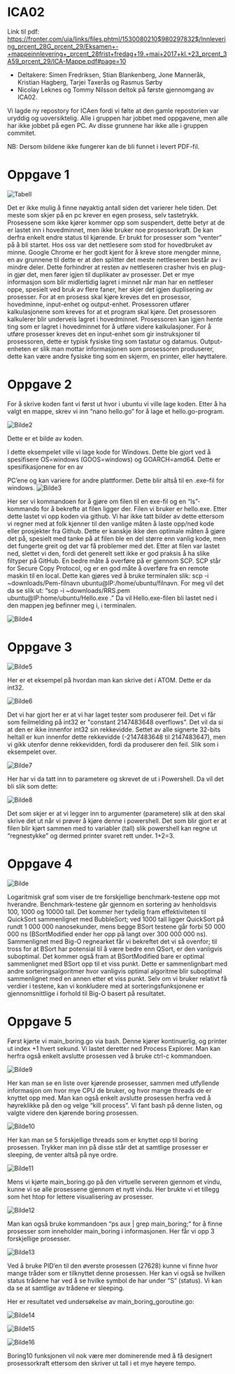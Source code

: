 # ICA02

Link til pdf: https://fronter.com/uia/links/files.phtml/1530080210$980297832$/Innlevering_prcent_28G_prcent_29/Eksamen+-+mappeinnlevering+_prcent_28frist+fredag+19.+mai+2017+kl.+23_prcent_3A59_prcent_29/ICA-Mappe.pdf#page=10

* Deltakere: Simen Fredriksen, Stian Blankenberg, Jone Manneråk, Kristian Hagberg, Tarjei Taxerås og Rasmus Sørby
* Nicolay Leknes og Tommy Nilsson deltok på første gjennomgang av ICA02.

Vi lagde ny repostory for ICAen fordi vi følte at den gamle repostorien var uryddig og uoversiktelig. Alle i gruppen har jobbet med oppgavene, men alle har ikke jobbet på egen PC. Av disse grunnene har ikke alle i gruppen commitet.

NB: Dersom bildene ikke fungerer kan de bli funnet i levert PDF-fil. 

# Oppgave 1


![Tabell](https://scontent-arn2-1.xx.fbcdn.net/v/t34.0-12/18554656_10158500507685411_1574123725_n.png?oh=728f78c15a60cee0d61f2ddcf106fc6c&oe=591D7804)


Det er ikke mulig å finne nøyaktig antall siden det varierer hele tiden. Det meste som skjer på en pc krever en egen prosess, selv tastetrykk.
Prosessene som ikke kjører kommer opp som suspendert, dette betyr at de er lastet inn i hovedminnet, men ikke bruker noe prosessorkraft. De kan derfra enkelt endre status til kjørende. Er brukt for prosesser som “venter” på å bli startet.
Hos oss var det nettlesere som stod for hovedbruket av minne. Google Chrome er her godt kjent for å kreve store mengder minne, en av grunnene til dette er at den splitter det meste nettleseren består av i mindre deler. Dette forhindrer at resten av nettleseren crasher hvis en plug-in gjør det, men fører igjen til duplikater av prosesser. Det er mye informasjon som blir midlertidig lagret i minnet når man har en nettleser oppe, spesielt ved bruk av flere faner, her skjer det igjen duplisering av prosesser.
For at en prosess skal kjøre kreves det en prosessor, hovedminne, input-enhet og output-enhet. Prosessoren utfører kalkulasjonene som kreves for at et program skal kjøre. Det prosessoren kalkulerer blir underveis lagret i hovedminnet. Prosessoren kan igjen hente ting som er lagret i hovedminnet for å utføre videre kalkulasjoner. For å utføre prosesser kreves det en input-enhet som gir instruksjoner til prosessoren, dette er typisk fysiske ting som tastatur og datamus. Output-enheten er slik man mottar informasjonen som prosessoren produserer, dette kan være andre fysiske ting som en skjerm, en printer, eller høyttalere.


# Oppgave 2


For å skrive koden fant vi først ut hvor i ubuntu vi ville lage koden. Etter å ha valgt en mappe, skrev vi inn “nano hello.go” for å lage et hello.go-program. 


![Bilde2](https://scontent-arn2-1.xx.fbcdn.net/v/t34.0-12/18516180_10158500557310411_1191364368_n.png?oh=70151a0c10f8dbdbdd2c366e51781ded&oe=591D6232)

Dette er et bilde av koden. 

I dette eksempelet ville vi lage kode for Windows. Dette ble gjort ved å spesifisere OS=windows (GOOS=windows) og GOARCH=amd64. Dette er spesifikasjonene for en av 


PC’ene og kan variere for andre plattformer. Dette blir altså til en .exe-fil for windows. 
![Bilde3](https://scontent-arn2-1.xx.fbcdn.net/v/t34.0-12/18578670_10158500561580411_981292444_n.png?oh=dc4d3db169aee318b78179c327bcaa11&oe=591D18F0)

Her ser vi kommandoen for å gjøre om filen til en exe-fil og en “ls”-kommando for å bekrefte at filen ligger der. Filen vi bruker er hello.exe.
Etter dette lastet vi opp koden via github. Vi har ikke tatt bilder av dette ettersom vi regner med at folk kjenner til den vanlige måten å laste opp/ned kode eller prosjekter fra Github. Dette er kanskje ikke den optimale måten å gjøre det på, spesielt med tanke på at filen ble en del større enn vanlig kode, men det fungerte greit og det var få problemer med det. Etter at filen var lastet ned, slettet vi den, fordi det generelt sett ikke er god praksis å ha slike filtyper på GitHub. 
En bedre måte å overføre på er gjennom SCP. SCP står for Secure Copy Protocol, og er en god måte å overføre fra en remote maskin til en local. Dette kan gjøres ved å bruke terminalen slik: scp -i ~downloads/Pem-filnavn ubuntu@IP:/home/ubuntu/filnavn. For meg vil det da se slik ut: “scp -i ~downloads/RRS.pem ubuntu@IP:home/ubuntu/Hello.exe .” Da vil Hello.exe-filen bli lastet ned i den mappen jeg befinner meg i, i terminalen. 

![Bilde4](https://scontent-arn2-1.xx.fbcdn.net/v/t34.0-12/18554964_10158500569170411_1482575662_n.png?oh=d41fb6c27e3c353f3f2209ef54037949&oe=591CF938)


# Oppgave 3

![Bilde5](https://scontent-arn2-1.xx.fbcdn.net/v/t34.0-12/18578768_10158500577740411_759467107_n.png?oh=2e9b02a3092f7a8ed1d9463d1adf2c00&oe=591D84A6)


Her er et eksempel på hvordan man kan skrive det i ATOM. Dette er da int32.

![Bilde6](https://scontent-arn2-1.xx.fbcdn.net/v/t34.0-12/18555190_10158500578085411_274414608_n.png?oh=ca132452166d3f821532ed3e2ca60ff0&oe=591D0BEB)


Det vi har gjort her er at vi har laget tester som produserer feil. Det vi får som feilmelding på int32 er "constant 2147483648 overflows". Det vil da si at den er ikke innenfor int32 sin rekkevidde.
Settet av alle signerte 32-bits heltall er kun innenfor dette rekkevidde (-2147483648 til 2147483647), men vi gikk utenfor denne rekkevidden, fordi da produserer den feil. Slik som i eksempelet over. 


![Bilde7](https://scontent-arn2-1.xx.fbcdn.net/v/t34.0-12/18518709_10158500587665411_708529554_n.png?oh=bdbd9f6210165620f29b4f5b6706d05e&oe=591CFE8D)

Her har vi da tatt inn to parametere og skrevet de ut i Powershell. Da vil det bli slik som dette: 

![Bilde8](https://scontent-arn2-1.xx.fbcdn.net/v/t34.0-12/18554597_10158500594140411_1483660565_n.png?oh=ad45ea2f6877b51bd4c8c470a9ebaa9b&oe=591D4899)

Det som skjer er at vi legger inn to argumenter (parametere) slik at den skal skrive det ut når vi prøver å kjøre denne i powershell. Det som blir gjort er at filen blir kjørt sammen med to variabler (tall) slik powershell kan regne ut “regnestykke” og dermed printer svaret rett under. 1+2=3.


# Oppgave 4

![Bilde](https://scontent-arn2-1.xx.fbcdn.net/v/t34.0-12/18554465_10158500603740411_303104132_n.png?oh=0b01ed12a8d64a83115ad7abc61ea1de&oe=591D19ED)

Logaritmisk graf som viser de tre forskjellige benchmark-testene opp mot hverandre. 
Benchmark-testene går gjennom en sortering av henholdsvis 100, 1000 og 10000 tall. Det kommer her tydelig fram effektiviteten til QuickSort sammenlignet med BubbleSort; ved 1000 tall ligger QuickSort på rundt 1 000 000 nanosekunder, mens begge BSort testene går forbi 50 000 000 ns (BSortModified ender her opp på langt over 300 000 000 ns).
Sammenlignet med Big-O regnearket får vi bekreftet det vi så ovenfor; til tross for at BSort  har potensial til å være bedre enn QSort, er den vanligvis suboptimal. Det kommer også fram at BSortModified bare er optimal sammenlignet med BSort opp til et viss punkt. Dette er sammenlignbart med andre sorteringsalgoritmer hvor vanligvis optimal algoritme blir suboptimal sammenlignet med en annen etter et viss punkt.
Selv om vi bruker relativt få verdier i testene, kan vi konkludere med at sorteringsfunksjonene er gjennomsnittlige i forhold til Big-O basert på resultatet.


# Oppgave 5
Først kjørte vi main_boring.go via bash. Denne kjører kontinuerlig, og printer ut index +1 hvert sekund. Vi lastet deretter ned Process Explorer. Man kan herfra også enkelt avslutte prosessen ved å bruke ctrl-c kommandoen.

![Bilde9](https://scontent-arn2-1.xx.fbcdn.net/v/t34.0-12/18518560_10158500603735411_1005184835_n.png?oh=7ac168e3452d2215420f5f81a70a92e1&oe=591D0A81)

 
Her kan man se en liste over kjørende prosesser, sammen med utfyllende informasjon om hvor mye CPU de bruker, og hvor mange threads de er knyttet opp med. Man kan også enkelt avslutte prosessen herfra ved å høyreklikke på den og velge “kill process”.
Vi fant bash på denne listen, og valgte videre den kjørende boring prosessen.


![Bilde10](https://scontent-arn2-1.xx.fbcdn.net/v/t34.0-12/18516081_10158500603745411_1723717097_n.png?oh=3d70656d373706210f827fb9c327bf85&oe=591D5B0A)


Her kan man se 5 forskjellige threads som er knyttet opp til boring prosessen. Trykker man inn på disse står det at samtlige prosesser er sleeping, de venter altså på nye ordre.


![Bilde11](https://scontent-arn2-1.xx.fbcdn.net/v/t34.0-12/18516311_10158500603750411_1961678353_n.png?oh=7730a923e0ab7908d43ea4550fb16c24&oe=591D7934)


Mens vi kjørte main_boring.go på den virtuelle serveren gjennom et vindu, kunne vi se alle prosessene gjennom et nytt vindu. Her brukte vi et tillegg som het htop for lettere visualisering av prosesser.

![Bilde12](https://scontent-arn2-1.xx.fbcdn.net/v/t34.0-12/18492951_10158500603725411_738716107_n.png?oh=0882267aa327486b1c66bc3ea2330a9d&oe=591CED53)


Man kan også bruke kommandoen “ps aux | grep main_boring;” for å finne prosesser som inneholder main_boring i informasjonen. Her får vi opp 3 forskjellige prosesser.


![Bilde13](https://scontent-arn2-1.xx.fbcdn.net/v/t34.0-12/18554529_10158500619075411_1011320544_n.png?oh=b3a66cfdf5ad6c08a79f316bf87f991d&oe=591D17DE)

Ved å bruke PID’en til den øverste prosessen (27628) kunne vi finne hvor mange tråder som er tilknyttet denne prosessen. Her kan vi også se hvilken status trådene har ved å se hvilke symbol de har under “S” (status). Vi kan da se at samtlige av trådene er sleeping.

Her er resultatet ved undersøkelse av main_boring_goroutine.go:

![Bilde14](https://scontent-arn2-1.xx.fbcdn.net/v/t34.0-12/18492602_10158500619025411_498333445_n.png?oh=971f833c4e4b78dbf9f4362644529b9f&oe=591D7F05)


![Bilde15](https://scontent-arn2-1.xx.fbcdn.net/v/t34.0-12/18555270_10158500619060411_719204135_n.png?oh=bf12679e65b8a37b9d8546d38eaeebbc&oe=591D55E8)


![Bilde16](https://scontent-arn2-1.xx.fbcdn.net/v/t34.0-12/18516200_10158500619055411_1529747607_n.png?oh=6e8cc3dba1ef571d85dfbcb74676f56d&oe=591D7861)


Boring10 funksjonen vil nok være mer dominerende med å få designert prosessorkraft ettersom den skriver ut tall i et mye høyere tempo.
